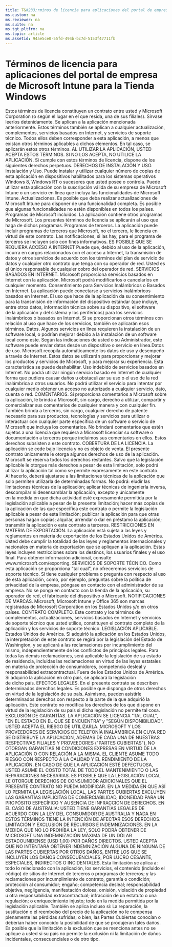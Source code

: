 ```yaml
---
title: T&#233;rminos de licencia para aplicaciones del portal de empresa de Microsoft Intune para la Tienda Windows
ms.custom: na
ms.reviewer: na
ms.suite: na
ms.tgt_pltfrm: na
ms.topic: article
ms.assetid: 94ae5ce0-55fd-494b-bc7d-5153f47711fb
---
```

# T&#233;rminos de licencia para aplicaciones del portal de empresa de Microsoft Intune para la Tienda Windows
<?xml version="1.0" encoding="utf-8"?>
<developerConceptualDocument xmlns="http://ddue.schemas.microsoft.com/authoring/2003/5" xmlns:xlink="http://www.w3.org/1999/xlink" xmlns:xsi="http://www.w3.org/2001/XMLSchema-instance" xsi:schemaLocation="http://ddue.schemas.microsoft.com/authoring/2003/5 http://dduestorage.blob.core.windows.net/ddueschema/developer.xsd">
  <introduction>
    <para> </para>
  </introduction>
  <section expanded="true">
    <title>TÉRMINOS DE LICENCIA PARA APLICACIONES DE MICROSOFT: PORTAL DE EMPRESAS DE MICROSOFT INTUNE</title>
    <content>
      <para>Estos términos de licencia constituyen un contrato entre usted y Microsoft Corporation (o según el lugar en el que resida, una de sus filiales). Sírvase leerlos detenidamente. Se aplican a la aplicación mencionada anteriormente. Estos términos también se aplican a cualquier</para>
      <list class="bullet">
        <listItem>
          <para>actualización,</para>
        </listItem>
        <listItem>
          <para>complementos,</para>
        </listItem>
        <listItem>
          <para>servicios basados en Internet, y</para>
        </listItem>
        <listItem>
          <para>servicios de soporte técnico.</para>
        </listItem>
      </list>
      <para>Todos ellos deben corresponder a esta aplicación, a menos que existan otros términos aplicables a dichos elementos. En tal caso, se aplicarán estos otros términos.</para>
      <para>
        <embeddedLabel>AL UTILIZAR LA APLICACIÓN, USTED ACEPTA ESTOS TÉRMINOS. SI NO LOS ACEPTA, NO UTILICE LA APLICACIÓN.</embeddedLabel>
      </para>
      <para>
        <embeddedLabel>Si cumple con estos términos de licencia, dispone de los siguientes derechos perpetuos.</embeddedLabel>
      </para>
      <list class="ordered">
        <listItem>
          <para>
            <embeddedLabel>DERECHOS DE INSTALACIÓN Y USO.</embeddedLabel>
          </para>
          <list class="ordered">
            <listItem>
              <para>
                <embeddedLabel>Instalación y Uso.</embeddedLabel> Puede instalar y utilizar cualquier número de copias de esta aplicación en dispositivos habilitados para los sistemas operativos Windows 8, Windows RT o sucesores que usted posee o controla. Puede utilizar esta aplicación con la suscripción válida de su empresa de Microsoft Intune o un servicio en línea que incluya las funcionalidades de Microsoft Intune.</para>
            </listItem>
            <listItem>
              <para>
                <embeddedLabel>Actualizaciones.</embeddedLabel> Es posible que deba realizar actualizaciones de Microsoft Intune para disponer de una funcionalidad completa. Es posible que algunas funcionalidades no estén disponibles en todos los países.</para>
            </listItem>
            <?Comment JJG: Product studio (\Client Management\Company Portal Framework\) bug169472. 2015-02-19T16:23:00Z  Id='1?>
            <listItem>
              <para>
                <embeddedLabel>Programas de Microsoft incluidos.</embeddedLabel> La aplicación contiene otros programas de Microsoft. Los presentes términos de licencia se aplicarán al uso que haga de dichos programas.</para>
            </listItem>
            <listItem>
              <para>
                <embeddedLabel>Programas de terceros.</embeddedLabel> La aplicación puede incluir programas de terceros que Microsoft, no el tercero, le licencia en virtud de este contrato. Las notificaciones, si las hay, para el programa de terceros se incluyen solo con fines informativos.<?CommentEnd Id='1'
    ?></para>
            </listItem>
          </list>
        </listItem>
        <listItem>
          <para>
            <embeddedLabel>ES POSIBLE QUE SE REQUIERA ACCESO A INTERNET</embeddedLabel> Puede que, debido al uso de la aplicación, incurra en cargos relacionados con el acceso a Internet, la transmisión de datos y otros servicios de acuerdo con los términos del plan de servicio de datos y cualquier otro contrato que tenga con su operador de red. Usted es el único responsable de cualquier cobro del operador de red.</para>
        </listItem>
        <listItem>
          <para>
            <embeddedLabel>SERVICIOS BASADOS EN INTERNET.</embeddedLabel> Microsoft proporciona servicios basados en Internet con la aplicación. Microsoft podrá modificarlos o cancelarlos en cualquier momento.</para>
          <list class="ordered">
            <listItem>
              <para>Consentimiento para Servicios Inalámbricos o Basados en Internet. La aplicación puede conectarse a servicios inalámbricos basados en Internet. El uso que hace de la aplicación da su consentimiento para la transmisión de información del dispositivo estándar (que incluye, entre otros datos, información técnica sobre su dispositivo, el software de la aplicación y del sistema y los periféricos) para los servicios inalámbricos o basados en Internet. Si se proporcionan otros términos con relación al uso que hace de los servicios, también se aplicarán esos términos.</para>
            <maml:list class="bullet" xmlns:maml="http://ddue.schemas.microsoft.com/authoring/2003/5"><maml:listItem><maml:para>Datos. Algunos servicios en línea requieren la instalación de un software local, o podrían mejorar debido a la instalación de un software local como este. Según las indicaciones de usted o su Administrador, este software puede enviar datos desde un dispositivo o servicio en línea.</maml:para></maml:listItem><maml:listItem><maml:para>Datos de uso. Microsoft recopila automáticamente los datos de uso y desempeño a través de Internet. Estos datos se utilizarán para proporcionar y mejorar los productos y servicios de Microsoft, y para mejorar su experiencia. Esta característica se puede deshabilitar.</maml:para></maml:listItem></maml:list></listItem>
            <listItem>
              <para>Uso indebido de servicios basados en Internet. No podrá utilizar ningún servicio basado en Internet de cualquier forma que pudiera causar daños u obstaculizar su uso o el uso de la red inalámbrica a otros usuarios. No podrá utilizar el servicio para intentar por cualquier medio obtener un acceso no autorizado a cualquier servicio, dato, cuenta o red.</para>
            </listItem>
          </list>
        </listItem>
        <listItem>
          <para>
            <embeddedLabel>COMENTARIOS.</embeddedLabel> Si proporciona comentarios a Microsoft sobre la aplicación, le brinda a Microsoft, sin cargo, derecho a utilizar, compartir y comercializar sus comentarios de cualquier manera y con cualquier fin. También brinda a terceros, sin cargo, cualquier derecho de patente necesario para sus productos, tecnologías y servicios para utilizar o interactuar con cualquier parte específica de un software o servicio de Microsoft que incluya los comentarios. No brindará comentarios que estén sujetos a una licencia que requiera a Microsoft licenciar su software o documentación a terceros porque incluimos sus comentarios en ellos. Estos derechos subsisten a este contrato.</para>
        </listItem>
        <listItem>
          <para>
            <embeddedLabel>COBERTURA DE LA LICENCIA.</embeddedLabel> La aplicación se cede bajo licencia y no es objeto de venta. El presente contrato únicamente le otorga algunos derechos de uso de la aplicación. Microsoft se reserva todos los derechos restantes. Salvo que la legislación aplicable le otorgue más derechos a pesar de esta limitación, solo podrá utilizar la aplicación tal como se permite expresamente en este contrato. Al hacerlo, deberá ajustarse a las limitaciones técnicas de la aplicación que solo permiten utilizarla de determinadas formas. No podrá:</para>
          <list class="bullet">
            <listItem>
              <para>eludir las limitaciones técnicas de la aplicación;</para>
            </listItem>
            <listItem>
              <para>aplicar técnicas de ingeniería inversa, descompilar ni desensamblar la aplicación, excepto y únicamente en la medida en que dicha actividad esté expresamente permitida por la legislación aplicable a pesar de la presente limitación;</para>
            </listItem>
            <listItem>
              <para>hacer más copias de la aplicación de las que especifica este contrato o permite la legislación aplicable a pesar de esta limitación;</para>
            </listItem>
            <listItem>
              <para>publicar la aplicación para que otras personas hagan copias;</para>
            </listItem>
            <listItem>
              <para>alquilar, arrendar o dar en préstamo la aplicación;</para>
            </listItem>
            <listItem>
              <para>transmitir la aplicación o este contrato a terceros.</para>
            </listItem>
          </list>
        </listItem>
        <listItem>
          <para>
            <embeddedLabel>RESTRICCIONES EN MATERIA DE EXPORTACIÓN.</embeddedLabel> La aplicación está sujeta a las leyes y reglamentos en materia de exportación de los Estados Unidos de América. Usted debe cumplir la totalidad de las leyes y reglamentos internacionales y nacionales en materia de exportación que se apliquen a la aplicación. Estas leyes incluyen restricciones sobre los destinos, los usuarios finales y el uso final. Para obtener información adicional, consulte www.microsoft.com/exporting.</para>
        </listItem>
        <listItem>
          <para>
            <embeddedLabel>SERVICIOS DE SOPORTE TÉCNICO.</embeddedLabel> Como esta aplicación se proporciona "tal cual", no ofreceremos servicios de soporte técnico. Si tiene cualquier problema o pregunta con respecto al uso de esta aplicación, como, por ejemplo, preguntas sobre la política de privacidad de la empresa, póngase en contacto con el administrador de su empresa. No se ponga en contacto con la tienda de la aplicación, su operador de red, el fabricante del dispositivo o Microsoft.</para>
        </listItem>
        <listItem>
          <para>
            <embeddedLabel>NOTIFICACIONES DE MARCAS.</embeddedLabel> Microsoft, Microsoft Intune y Office 365 son marcas registradas de Microsoft Corporation en los Estados Unidos y/o en otros países.</para>
        </listItem>
        <listItem>
          <para>
            <embeddedLabel>CONTRATO COMPLETO.</embeddedLabel> Este contrato y los términos de complementos, actualizaciones, servicios basados en Internet y servicios de soporte técnico que usted utilice, constituyen el contrato completo de la aplicación y los servicios de soporte técnico.</para>
        </listItem>
        <listItem>
          <para>
            <embeddedLabel>LEGISLACIÓN APLICABLE.</embeddedLabel>
          </para>
          <list class="ordered">
            <listItem>
              <para>
                <embeddedLabel>Estados Unidos de América.</embeddedLabel> Si adquirió la aplicación en los Estados Unidos, la interpretación de este contrato se regirá por la legislación del Estado de Washington, y se aplicará a las reclamaciones por incumplimiento del mismo, independientemente de los conflictos de principios legales. Para todas las demás reclamaciones, será aplicable la legislación de su estado de residencia, incluidas las reclamaciones en virtud de las leyes estatales en materia de protección de consumidores, competencia desleal y responsabilidad extracontractual.</para>
            </listItem>
            <listItem>
              <para>
                <embeddedLabel>Fuera de los Estados Unidos de América.</embeddedLabel> Si adquirió la aplicación en otro país, se aplicará la legislación de dicho país.</para>
            </listItem>
          </list>
        </listItem>
        <listItem>
          <para>
            <embeddedLabel>EFECTOS LEGALES.</embeddedLabel> En el presente contrato se describen determinados derechos legales. Es posible que disponga de otros derechos en virtud de la legislación de su país. Asimismo, pueden asistirle determinados derechos con respecto a la parte de la que adquirió la aplicación. Este contrato no modifica los derechos de los que dispone en virtud de la legislación de su país si dicha legislación no permite tal cosa.</para>
        </listItem>
        <listItem>
          <para><ui></ui>
            <maml:embeddedLabel xmlns:maml="http://ddue.schemas.microsoft.com/authoring/2003/5">EXCLUSIÓN DE GARANTÍAS. LA APLICACIÓN SE LICENCIA "TAL CUAL", "EN EL ESTADO EN EL QUE SE ENCUENTRA" y "SEGÚN DISPONIBILIDAD". USTED ACEPTA EL RIESGO DE UTILIZARLA. MICROSOFT Y LOS PROVEEDORES DE SERVICIOS DE TELEFONÍA INALÁMBRICA EN CUYA RED SE DISTRIBUYE LA APLICACIÓN, ADEMÁS DE CADA UNA DE NUESTRAS RESPECTIVAS FILIALES Y PROVEEDORES ("PARTES CUBIERTAS"), NO OTORGAN GARANTÍAS NI CONDICIONES EXPRESAS EN VIRTUD DE LA APLICACIÓN O CON RELACIÓN A LA MISMA. EL CLIENTE ASUME TODO RIESGO CON RESPECTO A LA CALIDAD Y EL RENDIMIENTO DE LA APLICACIÓN. EN CASO DE QUE LA APLICACIÓN ESTÉ DEFECTUOSA, USTED ASUME EL COSTO TOTAL DE TODO EL MANTENIMIENTO O LAS REPARACIONES NECESARIAS. ES POSIBLE QUE LA LEGISLACIÓN LOCAL LE OTORGUE DERECHOS DE CONSUMIDOR ADICIONALES QUE EL PRESENTE CONTRATO NO PUEDA MODIFICAR. EN LA MEDIDA EN QUE ASÍ LO PERMITA LA LEGISLACIÓN LOCAL, LAS PARTES CUBIERTAS EXCLUYEN LAS GARANTÍAS IMPLÍCITAS DE COMERCIABILIDAD, IDONEIDAD PARA UN PROPÓSITO ESPECÍFICO Y AUSENCIA DE INFRACCIÓN DE DERECHOS.</maml:embeddedLabel>
          </para>
          <para>
            <embeddedLabel>EN EL CASO DE AUSTRALIA: USTED TIENE GARANTÍAS LEGALES DE ACUERDO CON LA LEY DEL CONSUMIDOR DE AUSTRALIA Y NADA EN ESTOS TÉRMINOS TIENE LA INTENCIÓN DE AFECTAR ESOS DERECHOS.</embeddedLabel>
          </para>
        </listItem>
        <listItem>
          <para>
            <embeddedLabel>LIMITACIÓN Y EXCLUSIÓN DE RECURSOS E INDEMNIZACIONES. EN LA MEDIDA QUE NO LO PROHÍBA LA LEY, SOLO PODRÁ OBTENER DE MICROSOFT UNA INDEMNIZACIÓN MÁXIMA DE UN DÓLAR ESTADOUNIDENSE (USD 1,00) POR DAÑOS DIRECTOS. USTED ACEPTA QUE NO INTENTARÁ OBTENER INDEMNIZACIÓN ALGUNA DE NINGUNA DE LAS PARTES CUBIERTAS POR OTROS DAÑOS, ENTRE LOS QUE SE INCLUYEN LOS DAÑOS CONSECUENCIALES, POR LUCRO CESANTE, ESPECIALES, INDIRECTOS O INCIDENTALES.</embeddedLabel>
          </para>
          <para>Esta limitación se aplica a:</para>
          <list class="bullet">
            <listItem>
              <para>todo lo relacionado con la aplicación, los servicios, el contenido (incluido el código) de sitios de Internet de terceros o programas de terceros; y</para>
            </listItem>
            <listItem>
              <para>las reclamaciones por incumplimiento de contrato, garantía o condición; protección al consumidor; engaño; competencia desleal; responsabilidad objetiva, negligencia, manifestación dolosa, omisión, violación de propiedad u otra responsabilidad extracontractual; infracción de un estatuto o una regulación; o enriquecimiento injusto; todo en la medida permitida por la legislación aplicable.</para>
            </listItem>
          </list>
          <para>También se aplica incluso si:</para>
          <list class="ordered">
            <listItem>
              <para>La reparación, la sustitución o el reembolso del precio de la aplicación no le compensa plenamente las pérdidas sufridas; o bien,</para>
            </listItem>
            <listItem>
              <para>las Partes Cubiertas conocían o deberían haber conocido la posibilidad de que se produjeran tales daños.</para>
            </listItem>
          </list>
          <para>Es posible que la limitación o la exclusión que se menciona antes no se aplique a usted si su país no permite la exclusión ni la limitación de daños incidentales, consecuenciales o de otro tipo.</para>
        </listItem>
      </list>
    </content>
    <sections>
      <section>
        <title> </title>
        <content>
          <para> </para>
        </content>
      </section>
    </sections>
  </section>
  <relatedTopics/>
</developerConceptualDocument>




